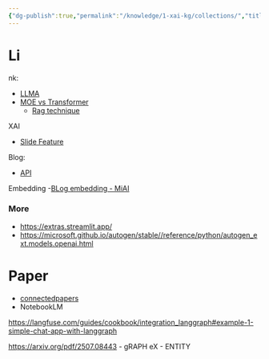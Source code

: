 ```yaml
---
{"dg-publish":true,"permalink":"/knowledge/1-xai-kg/collections/","title":"Collections","pinned":"false"}
---
```


# Li
nk:
- [LLMA](https://drive.google.com/file/d/1hXVG6MeylkGgSPTIghGfuyuNjm1W2ahD/view?fbclid=IwZXh0bgNhZW0CMTAAAR0xGyVpjj9f5mmhI7SsfvUwGsy0dPxPbS-mPAadADGKCBZx6uj5VYxCi5s_aem_G1nCcouX3f-Mh0FIlzjsZw)
- [MOE vs Transformer](https://www.facebook.com/groups/trituenhantao.io/permalink/2405703216462276/?rdid=bXiRYLqYr2qj7kpx#)
	- [Rag technique](https://github.com/HoangVuSnape/RAG_Techniques?tab=readme-ov-file)

XAI
- [Slide Feature](https://sebastianraschka.com/pdf/lecture-notes/stat451fs21/13_feat-sele__slides.pdf)


Blog:
- [API](https://apidog.com/blog/gemini-2-5-pro-api/)

Embedding
-[BLog embedding - MiAI](https://huggingface.co/huyydangg/DEk21_hcmute_embedding)

### More
- https://extras.streamlit.app/
- https://microsoft.github.io/autogen/stable//reference/python/autogen_ext.models.openai.html

# Paper
- [connectedpapers](https://www.connectedpapers.com/)
- NotebookLM


https://langfuse.com/guides/cookbook/integration_langgraph#example-1-simple-chat-app-with-langgraph 

https://arxiv.org/pdf/2507.08443 - gRAPH eX - ENTITY 